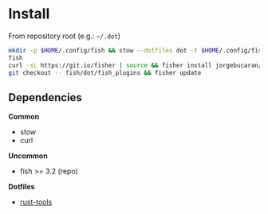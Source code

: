 # Install

From repository root (e.g.: `~/.dot`)

```bash
mkdir -p $HOME/.config/fish && stow --dotfiles dot -t $HOME/.config/fish -d fish/
fish
curl -sL https://git.io/fisher | source && fisher install jorgebucaran/fisher
git checkout -- fish/dot/fish_plugins && fisher update
```

## Dependencies

**Common**
- stow
- curl

**Uncommon**
- fish >= 3.2 (repo)

**Dotfiles**
- [rust-tools](rust-tools/INSTALL.md)
